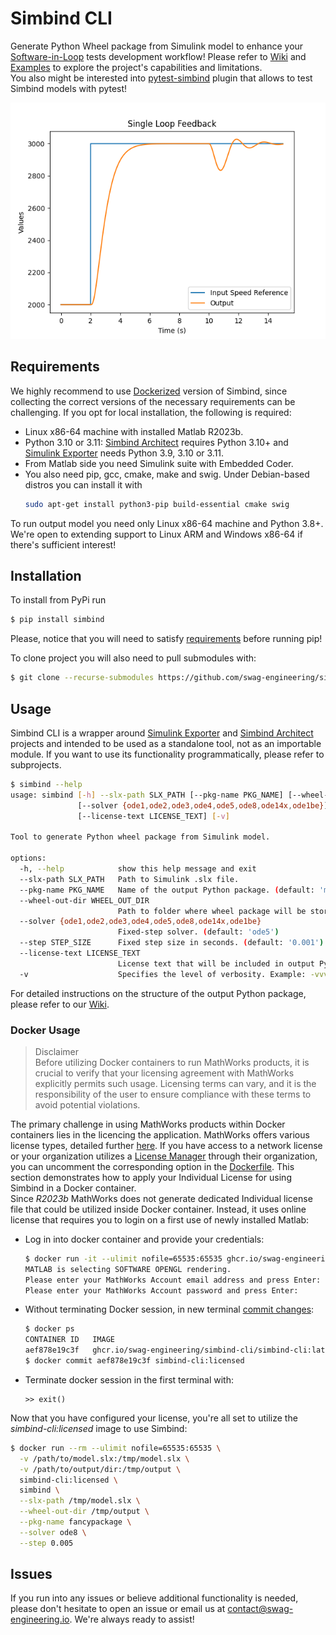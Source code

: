 # Simbind CLI

Generate Python Wheel package from Simulink model to enhance
your [Software-in-Loop](https://de.wikipedia.org/wiki/Software_in_the_Loop) tests development workflow!
Please refer to [Wiki](https://github.com/swag-engineering/simbind-cli/wiki)
and [Examples](https://github.com/swag-engineering/simbind-cli/tree/master/examples) to explore the project's
capabilities and limitations.  
You also might be interested into [pytest-simbind](https://github.com/swag-engineering/pytest-simbind) plugin that
allows to test Simbind models with pytest!

![Single Loop Feedback](https://raw.githubusercontent.com/swag-engineering/simbind-cli/master/examples/SingleLoopFeedback/SingleLoopFeedback.png)

## Requirements

We highly recommend to use [Dockerized](https://github.com/swag-engineering/simbind-cli#Docker-Usage) version of
Simbind, since collecting the correct versions of the necessary requirements can be challenging. If you opt for local
installation, the following is required:

- Linux x86-64 machine with installed Matlab R2023b.
- Python 3.10 or 3.11: [Simbind Architect](https://github.com/swag-engineering/simbind-architect#Requirements) requires
  Python 3.10+ and [Simulink Exporter](https://github.com/swag-engineering/simulink-exporter#Requirements) needs Python
  3.9, 3.10 or 3.11.
- From Matlab side you need Simulink suite with Embedded Coder.
- You also need pip, gcc, cmake, make and swig. Under Debian-based distros you can install it with
  ```bash
  sudo apt-get install python3-pip build-essential cmake swig
  ```

To run output model you need only Linux x86-64 machine and Python 3.8+. We're open to extending support to Linux ARM and
Windows x86-64 if there's sufficient interest!

## Installation

To install from PyPi run

```bash
$ pip install simbind 
```
Please, notice that you will need to satisfy [requirements](#requirements) before running pip! 

To clone project you will also need to pull submodules with:

```bash
$ git clone --recurse-submodules https://github.com/swag-engineering/simbind-cli.git
```

## Usage

Simbind CLI is a wrapper around [Simulink Exporter](https://github.com/swag-engineering/simulink-exporter)
and [Simbind Architect](https://github.com/swag-engineering/simbind-architect) projects and intended to be used as a
standalone tool, not as an importable module. If you want to use its functionality programmatically, please refer to
subprojects.

```bash
$ simbind --help
usage: simbind [-h] --slx-path SLX_PATH [--pkg-name PKG_NAME] [--wheel-out-dir WHEEL_OUT_DIR]
               [--solver {ode1,ode2,ode3,ode4,ode5,ode8,ode14x,ode1be}] [--step STEP_SIZE]
               [--license-text LICENSE_TEXT] [-v]

Tool to generate Python wheel package from Simulink model.

options:
  -h, --help            show this help message and exit
  --slx-path SLX_PATH   Path to Simulink .slx file.
  --pkg-name PKG_NAME   Name of the output Python package. (default: 'model')
  --wheel-out-dir WHEEL_OUT_DIR
                        Path to folder where wheel package will be stored. (default: '.')
  --solver {ode1,ode2,ode3,ode4,ode5,ode8,ode14x,ode1be}
                        Fixed-step solver. (default: 'ode5')
  --step STEP_SIZE      Fixed step size in seconds. (default: '0.001')
  --license-text LICENSE_TEXT
                        License text that will be included in output Python wheel package. (default: '')
  -v                    Specifies the level of verbosity. Example: -vvv
```

For detailed instructions on the structure of the output Python package, please refer to
our [Wiki](https://github.com/swag-engineering/simbind-cli/wiki/Python-Package-Structure).

### Docker Usage

> Disclaimer  
> Before utilizing Docker containers to run MathWorks products, it is crucial to verify that your licensing agreement
> with MathWorks explicitly permits such usage. Licensing terms can vary, and it is the responsibility of the user to
> ensure compliance with these terms to avoid potential violations.

The primary challenge in using MathWorks products within Docker containers lies in the licencing the application.
MathWorks offers various license types, detailed
further [here](https://www.mathworks.com/matlabcentral/answers/116637-what-are-the-differences-between-the-license-lic-license-dat-network-lic-and-license_info-xml-lic?s_tid=srchtitle).
If you have access to a network license or your organization utilizes
a [License Manager](https://www.mathworks.com/help/install/administer-network-licenses.html) through their organization,
you can uncomment the corresponding option in
the [Dockerfile](https://github.com/swag-engineering/simbind-cli/blob/master/Dockerfile#L27). This section demonstrates
how to apply your Individual License for using Simbind in a Docker container.  
Since _R2023b_ MathWorks does not generate dedicated Individual license file that could be utilized inside Docker
container. Instead, it uses online license that requires you to login on a first use of newly installed Matlab:

- Log in into docker container and provide your credentials:
  ```bash
  $ docker run -it --ulimit nofile=65535:65535 ghcr.io/swag-engineering/simbind-cli/simbind-cli:latest matlab
  MATLAB is selecting SOFTWARE OPENGL rendering.
  Please enter your MathWorks Account email address and press Enter: your@email.com
  Please enter your MathWorks Account password and press Enter:
  ```
- Without terminating Docker session, in new
  terminal [commit changes](https://www.mathworks.com/help/cloudcenter/ug/save-changes-in-containers.html):
  ```bash
  $ docker ps
  CONTAINER ID   IMAGE                                                     COMMAND    CREATED         STATUS         PORTS     NAMES
  aef878e19c3f   ghcr.io/swag-engineering/simbind-cli/simbind-cli:latest   "matlab"   2 minutes ago   Up 2 minutes             focused_satoshi
  $ docker commit aef878e19c3f simbind-cli:licensed
  ```
- Terminate docker session in the first terminal with:
  ```
  >> exit()
  ```

Now that you have configured your license, you're all set to utilize the _simbind-cli:licensed_ image to use Simbind:

```bash
$ docker run --rm --ulimit nofile=65535:65535 \
  -v /path/to/model.slx:/tmp/model.slx \
  -v /path/to/output/dir:/tmp/output \
  simbind-cli:licensed \
  simbind \
  --slx-path /tmp/model.slx \
  --wheel-out-dir /tmp/output \
  --pkg-name fancypackage \
  --solver ode8 \
  --step 0.005
```

## Issues

If you run into any issues or believe additional functionality is needed, please don't hesitate to open an issue or
email us at contact@swag-engineering.io. We're always ready to assist!